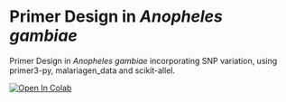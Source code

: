 # Primer Design in *Anopheles gambiae*
Primer Design in *Anopheles gambiae* incorporating SNP variation, using primer3-py, malariagen_data and scikit-allel.

[![Open In Colab](https://colab.research.google.com/assets/colab-badge.svg)](https://colab.research.google.com/github/sanjaynagi/primerDesignAg/blob/main/Primer-Design-in-Anopheles-gambiae.ipynb)
